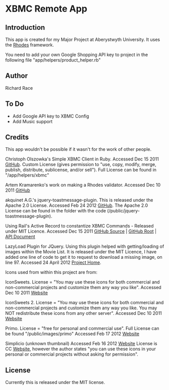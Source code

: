 XBMC Remote App
===

## Introduction

This app is created for my Major Project at Aberystwyth University. It uses the [Rhodes](http://www.rhomobile.com) framework.

You need to add your own Google Shopping API key to project in the following file "app/helpers/product_helper.rb"

## Author

Richard Race

## To Do

- Add Google API key to XBMC Config
- Add Music support

## Credits

This app wouldn't be possible if it wasn't for the work of other people.

Christoph Olszowka's Simple XBMC Client in Ruby. Accessed Dec 15 2011 [GitHub](https://github.com/colszowka/xbmc-client). Custom License (gives permission to "use, copy, modify, merge, publish,
distribute, sublicense, and/or sell"). Full License can be found in "/app/helpers/xbmc"

Artem Kramarenko's work on making a Rhodes validator. Accessed Dec 10 2011 [GitHub](https://github.com/artemk/rh-validatable)

akquinet A.G.'s jquery-toastmessage-plugin. This is released under the Apache 2.0 License. Accessed Feb 24 2012 [GitHub](http://akquinet.github.com/jquery-toastmessage-plugin/). The Apache 2.0 License can be found in the folder with the code (/public/jquery-toastmessage-plugin).

Using Rail's Active Record to constantize XBMC Commands - Released under MIT Licence. Accessed Dec 15 2011 [GitHub Source](https://github.com/rails/rails/blob/6c367a0d787705746f262d0bd5ad8c4f13a8c809/activesupport/lib/active_support/inflector/methods.rb#L212) | [GitHub Root](https://github.com/rails/rails) | [API Document](http://api.rubyonrails.org/classes/ActiveSupport/Inflector.html#method-i-constantize)

LazyLoad Plugin for JQuery. Using this plugin helped with getting/loading of images within the Movie List. It is released under the MIT Licence, I have added one line of code to get it to request to download a missing image, on line 97. Accessed 24 April 2012 [Project Home](http://www.appelsiini.net/projects/lazyload).

Icons used from within this project are from:

IconSweets. License = "You may use these icons for both commercial and non-commercial projects and customize them any way you like". Accessed Dec 10 2011 [Website](http://iconsweets.com/)

IconSweets 2. License = "You may use these icons for both commercial and non-commercial projects and customize them any way you like. You may NOT redistribute these icons from any other server". Accessed Dec 10 2011 [Website](http://iconsweets2.com/)

Primo. License = "free for personal and commercial use". Full License can be found "/public/images/primo" Accessed Feb 17 2012 [Website](http://www.webdesignerdepot.com/2009/07/200-free-exclusive-vector-icons-primo/)

Simplicio (unknown thumbnail) Accessed Feb 16 2012 [Website](http://neurovit.deviantart.com/art/simplicio-92311415?q=gallery%3Aneurovit&qo=0) License is CC [Website](http://creativecommons.org/licenses/by-sa/3.0/), however the author states "you can use these icons in your personal or commercial projects without asking for permission".

## License 

Currently this is released under the MIT license.
